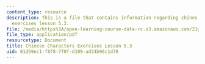 ```yaml
---
content_type: resource
description: This is a file that contains information regarding chines characters
  exercises lesson 5.3.
file: /media/https%3A/open-learning-course-data-rc.s3.amazonaws.com/21g-107-chinese-i-streamlined-fall-2014/01d59ec1f8f87f0fd109ad34b96c1d70_MIT21G_107F14_L5_st3_5.3.pdf
file_type: application/pdf
resourcetype: Document
title: Chinese Characters Exercises Lesson 5.3
uid: 01d59ec1-f8f8-7f0f-d109-ad34b96c1d70
---
```

